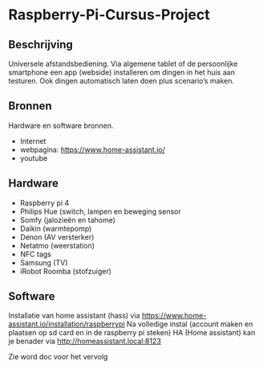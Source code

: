 # Raspberry-Pi-Cursus-Project
## Beschrijving
Universele afstandsbediening.
Via algemene tablet of de persoonlijke smartphone een app (webside) installeren om dingen in het huis aan testuren.
Ook dingen automatisch laten doen plus scenario’s maken.
## Bronnen
Hardware en software bronnen.
-	Internet
-	webpagina: https://www.home-assistant.io/ 
-	youtube
## Hardware
-	Raspberry pi 4
-	Philips Hue (switch, lampen en beweging sensor
-	Somfy (jalozieën en tahome)
-	Daikin (warmtepomp)
-	Denon (AV versterker)
-	Netatmo (weerstation)
-	NFC tags
-	Samsung (TV)
-	iRobot Roomba (stofzuiger)
## Software
 Installatie van home assistant (hass) via https://www.home-assistant.io/installation/raspberrypi
 Na volledige instal (account maken en plaatsen op sd card en in de raspberry pi steken)
 HA (Home assistant) kan je benader via http://homeassistant.local:8123
 
Zie word doc voor het vervolg

 
